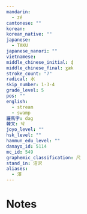 ```yaml
---
mandarin:
  - zé
cantonese: ""
korean:
korean_native: ""
japanese:
  - TAKU
japanese_nanori: ""
vietnamese:
middle_chinese_initial: ɖ
middle_chinese_final: ɣæk
stroke_count: "7"
radical: 水
skip_number: 1-3-4
grade_level: 5
pos: ""
english:
  - stream
  - swamp
羅馬字: dag
韓文: 닥
joyo_level: ""
hsk_level: ""
hanmun_edu_level: ""
danayo_id: 5114
mc_id: 549
graphemic_classification: 尺
stand_in: 沼沢
aliases:
  - 澤
---
```


# Notes

